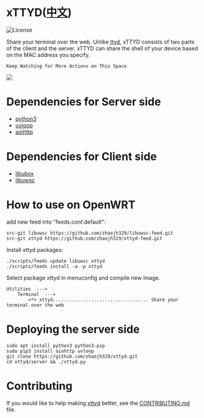 # xTTYD([中文](https://github.com/zhaojh329/xttyd/blob/master/README_ZH.md))

![](https://img.shields.io/badge/license-GPLV3-brightgreen.svg?style=plastic "License")

[ttyd]: https://github.com/tsl0922/ttyd
[libubox]: https://git.openwrt.org/?p=project/libubox.git
[libuwsc]: https://github.com/zhaojh329/libuwsc

Share your terminal over the web. Unlike [ttyd], xTTYD consists of two parts of the client and the server.
xTTYD can share the shell of your device based on the MAC address you specify.

`Keep Watching for More Actions on This Space`

![](https://github.com/zhaojh329/xttyd/blob/master/xttyd.png)

# Dependencies for Server side
* [python3](https://www.python.org)
* [uvloop](https://github.com/MagicStack/uvloop)
* [aiohttp](https://github.com/aio-libs/aiohttp)

# Dependencies for Client side
* [libubox]
* [libuwsc]

# How to use on OpenWRT
add new feed into "feeds.conf.default":

    src-git libuwsc https://github.com/zhaojh329/libuwsc-feed.git
    src-git xttyd https://github.com/zhaojh329/xttyd-feed.git

Install xttyd packages:

    ./scripts/feeds update libuwsc xttyd
    ./scripts/feeds install -a -p xttyd

Select package xttyd in menuconfig and compile new image.

    Utilities  --->
        Terminal  --->
            <*> xttyd................................... Share your terminal over the web

# Deploying the server side

	sudo apt install python3 python3-pip
	sudo pip3 install aiohttp uvloop
	git clone https://github.com/zhaojh329/xttyd.git
	cd xttyd/server && ./xttyd.py

# Contributing
If you would like to help making [xttyd](https://github.com/zhaojh329/xttyd) better,
see the [CONTRIBUTING.md](https://github.com/zhaojh329/xttyd/blob/master/CONTRIBUTING.md) file.
